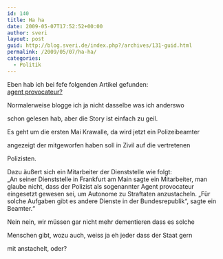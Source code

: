 ```yaml
---
id: 140
title: Ha ha
date: 2009-05-07T17:52:52+00:00
author: sveri
layout: post
guid: http://blog.sveri.de/index.php?/archives/131-guid.html
permalink: /2009/05/07/ha-ha/
categories:
  - Politik
---
```

Eben hab ich bei fefe folgenden Artikel gefunden:  
[agent provocateur?](http://www.sueddeutsche.de/politik/98/467669/text/ "agent provocateur?")

Normalerweise blogge ich ja nicht dasselbe was ich anderswo
  
schon gelesen hab, aber die Story ist einfach zu geil.
  
Es geht um die ersten Mai Krawalle, da wird jetzt ein Polizeibeamter
  
angezeigt der mitgeworfen haben soll in Zivil auf die vertretenen
  
Polizisten.

Dazu äußert sich ein Mitarbeiter der Dienststelle wie folgt:  
&#8222;An seiner Dienststelle in Frankfurt am Main sagte ein Mitarbeiter, man glaube nicht, dass der Polizist als sogenannter Agent provocateur eingesetzt gewesen sei, um Autonome zu Straftaten anzustacheln. &#8222;Für solche Aufgaben gibt es andere Dienste in der Bundesrepublik&#8220;, sagte ein Beamter.&#8220;

Nein nein, wir müssen gar nicht mehr dementieren dass es solche 
  
Menschen gibt, wozu auch, weiss ja eh jeder dass der Staat gern 
  
mit anstachelt, oder?